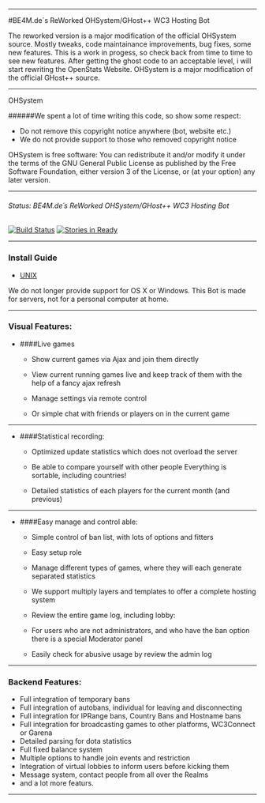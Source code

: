 
----
#BE4M.de´s ReWorked OHSystem/GHost++ WC3 Hosting Bot

The reworked version is a major modification of the official OHSystem source.
Mostly tweaks, code maintainance improvements, bug fixes, some new features.
This is a work in progess, so check back from time to time to see new features.
After getting the ghost code to an acceptable level, i will start rewriting the OpenStats Website.
OHSystem is a major modification of the official GHost++ source.


---
OHSystem

######We spent a lot of time writing this code, so show some respect:
 - Do not remove this copyright notice anywhere (bot, website etc.)
 - We do not provide support to those who removed copyright notice

OHSystem is free software: You can redistribute it and/or modify
it under the terms of the GNU General Public License as published by
the Free Software Foundation, either version 3 of the License, or
(at your option) any later version.

---

###### Status: BE4M.de´s ReWorked OHSystem/GHost++ WC3 Hosting Bot
[![Build Status](https://travis-ci.org/m-unkel/OHSystem.svg?branch=master)](https://travis-ci.org/m-unkel/OHSystem)
[![Stories in Ready](https://badge.waffle.io/m-unkel/ohsystem.png?label=issues&title=Issues)](https://waffle.io/m-unkel/ohsystem)

---
### Install Guide

 - [UNIX](https://github.com/m-unkel/ohsystem/wiki/Installation---UNIX)

We do not longer provide support for OS X or Windows.
This Bot is made for servers, not for a personal computer at home.

---

### Visual Features:
- ####Live games
  - Show current games via Ajax and join them directly

  - View current running games live and keep track of them with the help of a fancy ajax refresh

  - Manage settings via remote control

  - Or simple chat with friends or players on in the current game

---

- ####Statistical recording:
  - Optimized update statistics which does not overload the server

  - Be able to compare yourself with other people
    Everything is sortable, including countries!

  - Detailed statistics of each players for the current month (and previous)

---

- ####Easy manage and control able:
  - Simple control of ban list, with lots of options and fitters
  
  - Easy setup role

  - Manage different types of games, where they will each generate separated statistics

  - We support multiply layers and templates to offer a complete hosting system

  - Review the entire game log, including lobby:

  - For users who are not administrators, and who have the ban option there is a special Moderator panel
  
  - Easily check for abusive usage by review the admin log
    
---

### Backend Features:
  - Full integration of temporary bans
  - Full integration of autobans, individual for leaving and disconnecting
  - Full integration for IPRange bans, Country Bans and Hostname bans
  - Full integration for broadcasting games to other platforms, WC3Connect or Garena
  - Detailed parsing for dota statistics
  - Full fixed balance system
  - Multiple options to handle join events and restriction
  - Integration of virtual lobbies to inform users before kicking them
  - Message system, contact people from all over the Realms
  - and a lot more featurs.

----
